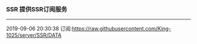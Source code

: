 ### SSR 提供SSR订阅服务
---
2019-09-06 20:30:38 订阅:https://raw.githubusercontent.com/King-1025/server/SSR/DATA
